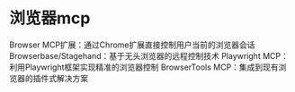 # 浏览器mcp
Browser MCP扩展：通过Chrome扩展直接控制用户当前的浏览器会话
Browserbase/Stagehand：基于无头浏览器的远程控制技术
Playwright MCP：利用Playwright框架实现精准的浏览器控制
BrowserTools MCP：集成到现有浏览器的插件式解决方案
